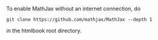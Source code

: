 
To enable MathJax without an internet connection, do
```
git clone https://github.com/mathjax/MathJax --depth 1
```
in the htmlbook root directory.
